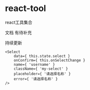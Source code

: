 # react-tool

react工具集合

文档 有待补充

持续更新

```
<Select
    data={ this.state.select }
    onConfirm={ this.onSelectChange }
    name={ 'username' }
    className={ 'my-select' }
    placeholder={ '请选择名称' }
    error={ '请选择名称' }
/>
```